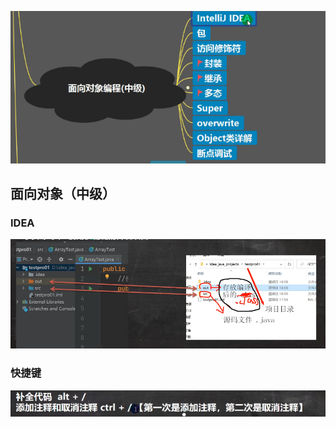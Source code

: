 ![输入图片说明](/imgs/2024-07-12/rl95OgdaeALatiAt.png)

## 面向对象（中级）

### IDEA
![输入图片说明](/imgs/2024-07-12/47tJBowFTyNXO9cp.png)
### 快捷键
![输入图片说明](/imgs/2024-07-12/Uy3omsXpr9Fk9J4K.png)


<!--stackedit_data:
eyJoaXN0b3J5IjpbNDAwODk0MDc5LC02NjE0NDQzMTcsLTE5MT
Y3MDIwNTcsNDc2Nzk4NzQ3XX0=
-->
